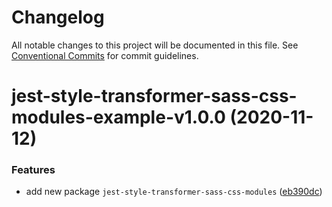 # Changelog

All notable changes to this project will be documented in this file. See
[Conventional Commits](https://conventionalcommits.org) for commit guidelines.

# jest-style-transformer-sass-css-modules-example-v1.0.0 (2020-11-12)


### Features

* add new package `jest-style-transformer-sass-css-modules` ([eb390dc](https://github.com/wesrice/jest-style-transformers/commit/eb390dcf5f9a44d88219cce8cdbdb6d9aa5c9285))
